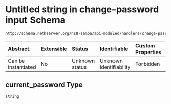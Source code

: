 # Untitled string in change-password input Schema

```txt
http://schema.nethserver.org/ns8-samba/api-moduled/handlers/change-password/validate-input.json#/properties/current_password
```



| Abstract            | Extensible | Status         | Identifiable            | Custom Properties | Additional Properties | Access Restrictions | Defined In                                                                          |
| :------------------ | :--------- | :------------- | :---------------------- | :---------------- | :-------------------- | :------------------ | :---------------------------------------------------------------------------------- |
| Can be instantiated | No         | Unknown status | Unknown identifiability | Forbidden         | Allowed               | none                | [validate-input.json\*](change-password/validate-input.json "open original schema") |

## current\_password Type

`string`
